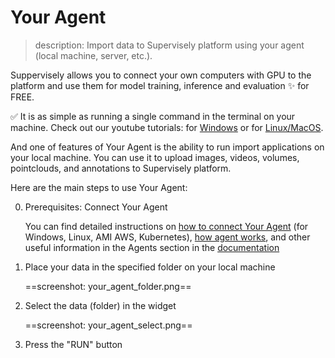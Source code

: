 # Your Agent

> description: Import data to Supervisely platform using your agent (local machine, server, etc.).

Suppervisely allows you to connect your own computers with GPU to the platform and use them for model training, inference and evaluation ✨ for FREE.

✅ It is as simple as running a single command in the terminal on your machine. Check out our youtube tutorials: for [Windows](https://www.youtube.com/watch?v=WR9qrPTn2X8) or for [Linux/MacOS](https://www.youtube.com/watch?v=aO7Zc4kTrVg).

And one of features of Your Agent is the ability to run import applications on your local machine. You can use it to upload images, videos, volumes, pointclouds, and annotations to Supervisely platform.

Here are the main steps to use Your Agent:

0. Prerequisites: Connect Your Agent

   You can find detailed instructions on [how to connect Your Agent](https://docs.supervisely.com/agents/connect-your-computer) (for Windows, Linux, AMI AWS, Kubernetes), [how agent works](https://docs.supervisely.com/agents/agent), and other useful information in the Agents section in the [documentation](https://docs.supervisely.com/)

1. Place your data in the specified folder on your local machine

   ==screenshot: your_agent_folder.png==

2. Select the data (folder) in the widget

   ==screenshot: your_agent_select.png==

3. Press the "RUN" button
